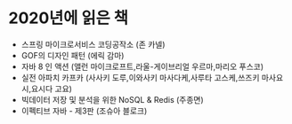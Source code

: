 # 2020년에 읽은 책

- 스프링 마이크로서비스 코딩공작소 (존 카넬)
- GOF의 디자인 패턴 (에릭 감마)
- 자바 8 인 액션 (앨런 마이크로프트,라울-게이브리얼 우르마,마리오 푸스코)
- 실전 아파치 카프카 (사사키 도루,이와사키 마사다케,사루타 고스케,쓰즈키 마사요시,요시다 고요)
- 빅데이터 저장 및 분석을 위한 NoSQL & Redis (주종면)
- 이펙티브 자바 - 제3판 (조슈아 블로크)